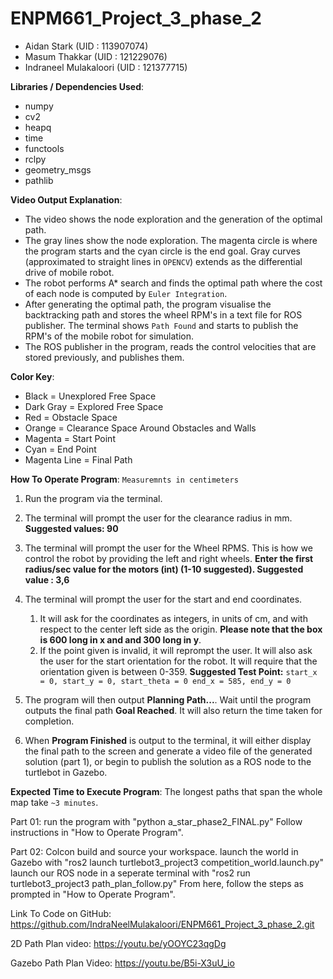# ENPM661_Project_3_phase_2

- Aidan Stark (UID : 113907074)
- Masum Thakkar (UID : 121229076)
- Indraneel Mulakaloori (UID : 121377715)



**Libraries / Dependencies Used**:
- numpy
- cv2
- heapq
- time
- functools
- rclpy
- geometry_msgs
- pathlib

**Video Output Explanation**:
- The video shows the node exploration and the generation of the optimal path. 
- The gray lines show the node exploration. 
The magenta circle is where the program starts and the cyan circle is the end goal. Gray curves (approximated to straight lines in `OPENCV`) extends as the differential drive of mobile robot. 
- The robot performs A* search and finds the optimal path where the cost of each node is computed by `Euler Integration`.
- After generating the optimal path, the program visualise the backtracking path and stores the wheel RPM's in a text file for ROS publisher. The terminal shows `Path Found` and starts to publish the RPM's of the mobile robot for simulation.
- The ROS publisher in the program, reads the control velocities that are stored previously, and publishes them.

 

**Color Key**:
- Black = Unexplored Free Space
- Dark Gray = Explored Free Space
- Red = Obstacle Space
- Orange = Clearance Space Around Obstacles and Walls
- Magenta = Start Point
- Cyan = End Point
- Magenta Line = Final Path

**How To Operate Program**:
`Measuremnts in centimeters`
1. Run the program via the terminal.
2. The terminal will prompt the user for the clearance radius in mm. **Suggested values: 90**
3. The terminal will prompt the user for the Wheel RPMS. This is how we control the robot by providing the left and right wheels. **Enter the first radius/sec value for the motors (int) (1-10 suggested). Suggested value : 3,6**
4. The terminal will prompt the user for the start and end coordinates. 
    1) It will ask for the coordinates as integers, in units of cm, and with respect
    to the center left side as the origin. **Please note that the box is 600 long
    in x and and 300 long in y**. 
    2) If the point given is invalid, it will reprompt the user. It will also ask
    the user for the start orientation for the robot. It will require that the orientation given
    is between 0-359. 
    **Suggested Test Point:** 
     ``
     start_x = 0, start_y = 0, start_theta = 0
     end_x = 585, end_y = 0
    `` 
    
5. The program will then output **Planning Path...**. Wait until the program outputs the final path **Goal Reached**. It will also return the time taken for completion.
6. When **Program Finished** is output to the terminal, it will either display the final path to the screen and generate a video file of the generated
solution (part 1), or begin to publish the solution as a ROS node to the turtlebot in Gazebo. 

**Expected Time to Execute Program**: 
The longest paths that span the whole map take `~3 minutes`. 

Part 01:
run the program with "python a_star_phase2_FINAL.py"
Follow instructions in "How to Operate Program".

Part 02: 
Colcon build and source your workspace.
launch the world in Gazebo with "ros2 launch turtlebot3_project3 competition_world.launch.py"
launch our ROS node in a seperate terminal with "ros2 run turtlebot3_project3 path_plan_follow.py"
From here, follow the steps as prompted in "How to Operate Program".

 
Link To Code on GitHub: https://github.com/IndraNeelMulakaloori/ENPM661_Project_3_phase_2.git


2D Path Plan video: https://youtu.be/yOOYC23qgDg 

Gazebo Path Plan Video: https://youtu.be/B5i-X3uU_io 
